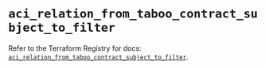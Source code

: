 # `aci_relation_from_taboo_contract_subject_to_filter`

Refer to the Terraform Registry for docs: [`aci_relation_from_taboo_contract_subject_to_filter`](https://registry.terraform.io/providers/ciscodevnet/aci/2.17.0/docs/resources/relation_from_taboo_contract_subject_to_filter).
